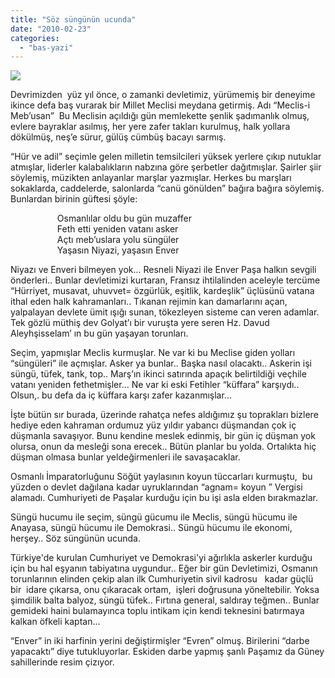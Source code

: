 ```yaml
---
title: "Söz süngünün ucunda"
date: "2010-02-23"
categories: 
  - "bas-yazi"
---
```


![](/uploads/image/osmanliordu141801ab4.jpg)

Devrimizden  yüz yıl önce, o zamanki devletimiz, yürümemiş bir deneyime ikince defa baş vurarak bir Millet Meclisi meydana getirmiş. Adı “Meclis-i Meb’usan”  Bu Meclisin açıldığı gün memlekette şenlik şadımanlık olmuş, evlere bayraklar asılmış, her yere zafer takları kurulmuş, halk yollara dökülmüş, neş’e sürur, gülüş cümbüş bacayı sarmış.  
  
“Hür ve adil” seçimle gelen milletin temsilcileri yüksek yerlere çıkıp nutuklar atmışlar, liderler kalabalıkların nabzına göre şerbetler dağıtmışlar. Şairler şiir söylemiş, müzikten anlayanlar marşlar yazmışlar. Herkes bu marşları sokaklarda, caddelerde, salonlarda “canü gönülden” bağıra bağıra söylemiş. Bunlardan birinin güftesi şöyle:  
  
                   Osmanlılar oldu bu gün muzaffer  
                   Feth etti yeniden vatanı asker  
                   Açtı meb’uslara yolu süngüler  
                   Yaşasın Niyazi, yaşasın Enver  
  
Niyazı ve Enveri bilmeyen yok... Resneli Niyazi ile Enver Paşa halkın sevgili önderleri.. Bunlar devletimizi kurtaran, Fransız ihtilalinden aceleyle tercüme “Hürriyet, musavat, uhuvvet= özgürlük, eşitlik, kardeşlik” üçlüsünü vatana ithal eden halk kahramanları.. Tıkanan rejimin kan damarlarını açan, yalpalayan devlete ümit ışığı sunan, tökezleyen sisteme can veren adamlar. Tek gözlü müthiş dev Golyat’ı bir vuruşta yere seren Hz. Davud Aleyhşisselam’ ın bu gün yaşayan torunları.  
  
Seçim, yapmışlar Meclis kurmuşlar. Ne var ki bu Meclise giden yolları “süngüleri” ile açmışlar. Asker ya bunlar.. Başka nasıl olacaktı.. Askerin işi süngü, tüfek, tank, top.. Marş’ın ikinci satırında apaçık belirtildiği veçhile vatanı yeniden fethetmişler... Ne var ki eski Fetihler “küffara” karşıydı.. Olsun,. bu defa da iç küffara karşı zafer kazanmışlar...  
  
İşte bütün sır burada, üzerinde rahatça nefes aldığımız şu toprakları bizlere hediye eden kahraman ordumuz yüz yıldır yabancı düşmandan çok iç düşmanla savaşıyor. Bunu kendine meslek edinmiş, bir gün iç düşman yok olursa, onun da mesleği sona erecek.. Bütün planlar bu yolda. Ortalıkta hiç düşman olmasa bunlar yeldeğirmenleri ile savaşacaklar.  
  
Osmanlı İmparatorluğunu Söğüt yaylasının koyun tüccarları kurmuştu,  bu yüzden o devlet dağılana kadar uyruklarından “agnam= koyun ” Vergisi alamadı. Cumhuriyeti de Paşalar kurduğu için bu işi asla elden bırakmazlar.  
  
Süngü hucumu ile seçim, süngü gücumu ile Meclis, süngü hücumu ile Anayasa, süngü hücumu ile Demokrasi.. Süngü hücumu ile ekonomi, herşey.. Söz süngünün ucunda.  
  
Türkiye'de kurulan Cumhuriyet ve Demokrasi'yi ağırlıkla askerler kurduğu için bu hal eşyanın tabiyatına uygundur.. Eğer bir gün Devletimizi, Osmanın torunlarının elinden çekip alan ilk Cumhuriyetin sivil kadrosu   kadar güçlü bir  idare çıkarsa, onu çıkaracak ortam,  işleri doğrusuna yöneltebilir. Yoksa şimdilik balta balyoz, süngü tüfek.. Fırtına general, saldıray teğmen.. Bunlar gemideki haini bulamayınca toplu intikam için kendi teknesini batırmaya kalkan öfkeli kaptan...  
  
“Enver” in iki harfinin yerini değiştirmişler “Evren” olmuş. Birilerini “darbe yapacaktı” diye tutukluyorlar. Eskiden darbe yapmış şanlı Paşamız da Güney sahillerinde resim çizıyor.
